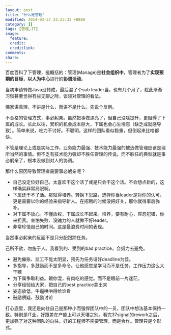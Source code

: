 ```yaml
---
layout: post
title: "什么是管理"
modified: 2014-03-27 22:23:33 +0800
category: []
tags: [管理,IT]
image:
  feature: 
  credit: 
  creditlink: 
comments: 
share: 
---
```



百度百科了下管理，挺概括的：管理(Manage)是**社会组织中**，管理者为了**实现预期的目标**，**以人为中心**进行的**协调活动**。

当初申请转做Java没转成，最后混了个sub leader当。也有几个月了，趁此渐渐习惯甚至觉得有些无聊之际，谈谈对管理的看法。

佛家讲真理，不讲是什么，而讲不是什么。先说个反例。

不合格的管理方式，事必躬亲。虽然把事做漂亮了，但自己没啥提升，更阻碍了下属的成长。长此以往，累积的机会成本巨大，下属也会心生埋怨（缺乏成就感导致）。简单来说，吃力不讨好。不聪明。这样的团队看似稳重，但倒起来比啥都快。

不管是理论上或是实际工作，业务能力最强、技术能力最强的被选做管理应该是理所当然的事情。但不乏有技术能力强却不胜任管理的传说。而不胜任的典型就是事必躬亲了，根本没做到对人的协调。

那什么原因导致管理者需要事必躬亲呢？

* 自己没定位好自己。太喜欢干这个活了或是只会干这个活。不会想点新的，这样确实非常局限啊。 
* 下属还干不了活。那就得培养。转换下思路，选择你当leader是对你的认可，更是需要以你的经验来指导新人。在招聘的时候没把好关，那你就得事后弥补。
* 对下属不放心。不懂放权，下属成长不起来。培养，要有耐心，容忍犯错，你来担责。害怕失败、没魄力的人就做不好leader。
* 非常珍惜自己的时间。这是最浪费时间的表现。

当然事必躬亲的反面不是只分配跟踪任务。

己所不欲，勿施于人。我看到的、受到的bad practice，会努力去避免。

* 避免催账、监工不能太明显，预先为任务设好deadline为佳。
* 多指导，多鼓励而不是多命令。让他感觉是学习而不是任务，工作压力这么大干嘛
* 为下属争取利益。跟你混，有肉吃的感觉。而不是眼前一片迷茫。
* 分享经验给大家，把自己的best practice拿出来
* 姿态放低，牛逼哄哄得给谁看
* 鼓励质疑、鼓励讨论

打心底里，我还是向往自己是那种小而强悍团队中的一员，团队中想法基本保持一致。特别是IT业，好跟差在产能上可以天壤之别。看完37signal的rework之后，更加强了对这种团队的向往。好的工程师不需要管理，而是合作。管理只是个形式。